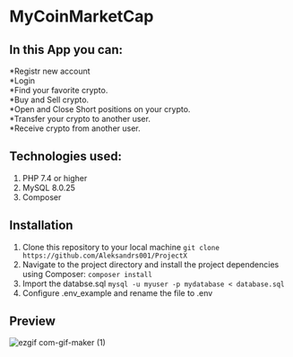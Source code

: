 # MyCoinMarketCap

## In this App you can:

*Registr new account<br>
*Login<br>
*Find your favorite crypto.<br>
*Buy and Sell crypto.<br>
*Open and Close Short positions on your crypto.<br>
*Transfer your crypto to another user.<br>
*Receive crypto from another user.<br>

## Technologies used:

<ol>
<li>PHP 7.4 or higher</li>
<li>MySQL 8.0.25</li>
<li>Composer</li>
</ol>

## Installation

1. Clone this repository to your local machine 
`git clone https://github.com/Aleksandrs001/ProjectX`
2. Navigate to the project directory and install the project dependencies using Composer:
`composer install`
3. Import the databse.sql
`mysql -u myuser -p mydatabase < database.sql`
5. Configure .env_example and rename the file to .env

## Preview
![ezgif com-gif-maker (1)](https://user-images.githubusercontent.com/113251847/209560171-9d69fdeb-6c29-4e6a-a18d-b7123a615ce2.gif)
